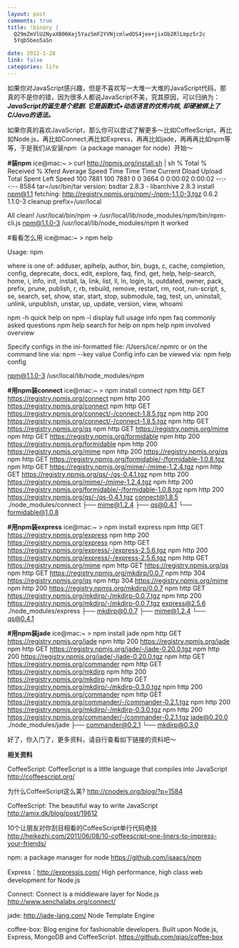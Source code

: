 ```yaml
--- 
layout: post
comments: true
title: !binary |
  Q29mZmVlU2NyaXB06Kej5YazSmF2YVNjcmlwdOS4jee+jixOb2RlLmpz5r2c
  5Yqb5beo5aSn

date: 2012-1-28
link: false
categories: life
---
```

如果你对JavaScript感兴趣，但是不喜欢写一大堆一大堆的JavaScript代码，那真的不是你的错，因为很多人都说JavaScript不美，究其原因，可以归纳为：<strong><em>JavaScript的诞生是个悲剧. 它是函数式+动态语言的优秀内核, 却硬被绑上了C/Java的语法。</em></strong>

如果你真的喜欢JavaScript，那么你可以尝试了解更多～比如CoffeeScript，再比如Node.js，再比如Connect,再比如Express，再再比如jade，再再再比如npm等等，于是我们从安装npm（a package manager for node）开始～

<strong>#装npm</strong>
ice@mac:~ > curl http://npmjs.org/install.sh | sh
  % Total    % Received % Xferd  Average Speed   Time    Time     Time  Current
                                 Dload  Upload   Total   Spent    Left  Speed
100  7881  100  7881    0     0   3664      0  0:00:02  0:00:02 --:--:--  8584
tar=/usr/bin/tar
version:
bsdtar 2.8.3 - libarchive 2.8.3
install npm@1.1
fetching: http://registry.npmjs.org/npm/-/npm-1.1.0-3.tgz
0.6.2
1.1.0-3
cleanup prefix=/usr/local

All clean!
/usr/local/bin/npm -> /usr/local/lib/node_modules/npm/bin/npm-cli.js
npm@1.1.0-3 /usr/local/lib/node_modules/npm
It worked
<!--more-->
#看看怎么用
ice@mac:~ > npm help

Usage: npm <command>

where <command> is one of:
    adduser, apihelp, author, bin, bugs, c, cache, completion,
    config, deprecate, docs, edit, explore, faq, find, get,
    help, help-search, home, i, info, init, install, la, link,
    list, ll, ln, login, ls, outdated, owner, pack, prefix,
    prune, publish, r, rb, rebuild, remove, restart, rm, root,
    run-script, s, se, search, set, show, star, start, stop,
    submodule, tag, test, un, uninstall, unlink, unpublish,
    unstar, up, update, version, view, whoami

npm <cmd> -h     quick help on <cmd>
npm -l           display full usage info
npm faq          commonly asked questions
npm help <term>  search for help on <term>
npm help npm     involved overview

Specify configs in the ini-formatted file:
    /Users/ice/.npmrc
or on the command line via: npm <command> --key value
Config info can be viewed via: npm help config

npm@1.1.0-3 /usr/local/lib/node_modules/npm

<strong>#用npm装connect</strong>
ice@mac:~ > npm install connect
npm http GET https://registry.npmjs.org/connect
npm http 200 https://registry.npmjs.org/connect
npm http GET https://registry.npmjs.org/connect/-/connect-1.8.5.tgz
npm http 200 https://registry.npmjs.org/connect/-/connect-1.8.5.tgz
npm http GET https://registry.npmjs.org/qs
npm http GET https://registry.npmjs.org/mime
npm http GET https://registry.npmjs.org/formidable
npm http 200 https://registry.npmjs.org/formidable
npm http 200 https://registry.npmjs.org/mime
npm http 200 https://registry.npmjs.org/qs
npm http GET https://registry.npmjs.org/formidable/-/formidable-1.0.8.tgz
npm http GET https://registry.npmjs.org/mime/-/mime-1.2.4.tgz
npm http GET https://registry.npmjs.org/qs/-/qs-0.4.1.tgz
npm http 200 https://registry.npmjs.org/mime/-/mime-1.2.4.tgz
npm http 200 https://registry.npmjs.org/formidable/-/formidable-1.0.8.tgz
npm http 200 https://registry.npmjs.org/qs/-/qs-0.4.1.tgz
connect@1.8.5 ./node_modules/connect 
├── mime@1.2.4
├── qs@0.4.1
└── formidable@1.0.8

<strong>#用npm装express</strong>
ice@mac:~ >  npm install express
npm http GET https://registry.npmjs.org/express
npm http 200 https://registry.npmjs.org/express
npm http GET https://registry.npmjs.org/express/-/express-2.5.6.tgz
npm http 200 https://registry.npmjs.org/express/-/express-2.5.6.tgz
npm http GET https://registry.npmjs.org/mime
npm http GET https://registry.npmjs.org/qs
npm http GET https://registry.npmjs.org/mkdirp/0.0.7
npm http 304 https://registry.npmjs.org/qs
npm http 304 https://registry.npmjs.org/mime
npm http 200 https://registry.npmjs.org/mkdirp/0.0.7
npm http GET https://registry.npmjs.org/mkdirp/-/mkdirp-0.0.7.tgz
npm http 200 https://registry.npmjs.org/mkdirp/-/mkdirp-0.0.7.tgz
express@2.5.6 ./node_modules/express 
├── mkdirp@0.0.7
├── mime@1.2.4
└── qs@0.4.1

<strong>#用npm装jade</strong>
ice@mac:~ > npm install jade
npm http GET https://registry.npmjs.org/jade
npm http 200 https://registry.npmjs.org/jade
npm http GET https://registry.npmjs.org/jade/-/jade-0.20.0.tgz
npm http 200 https://registry.npmjs.org/jade/-/jade-0.20.0.tgz
npm http GET https://registry.npmjs.org/commander
npm http GET https://registry.npmjs.org/mkdirp
npm http 200 https://registry.npmjs.org/mkdirp
npm http GET https://registry.npmjs.org/mkdirp/-/mkdirp-0.3.0.tgz
npm http 200 https://registry.npmjs.org/commander
npm http GET https://registry.npmjs.org/commander/-/commander-0.2.1.tgz
npm http 200 https://registry.npmjs.org/mkdirp/-/mkdirp-0.3.0.tgz
npm http 200 https://registry.npmjs.org/commander/-/commander-0.2.1.tgz
jade@0.20.0 ./node_modules/jade 
├── commander@0.2.1
└── mkdirp@0.3.0

好了，你入门了，更多资料，请自行查看如下链接的资料吧～

<strong>相关资料</strong>

CoffeeScript: CoffeeScript is a little language that compiles into JavaScript
http://coffeescript.org/

为什么CoffeeScript这么美?
http://cnodejs.org/blog/?p=1584

CoffeeScript: The beautiful way to write JavaScript
http://amix.dk/blog/post/19612

10个让朋友对你刮目相看的CoffeeScript单行代码绝技
http://heikezhi.com/2011/06/08/10-coffeescript-one-liners-to-impress-your-friends/

npm: a package manager for node
https://github.com/isaacs/npm

Express：http://expressjs.com/
High performance, high class web development for Node.js

Connect: Connect is a middleware layer for Node.js
http://www.senchalabs.org/connect/

jade: http://jade-lang.com/
Node Template Engine

coffee-box: Blog engine for fashionable developers. Built upon Node.js, Express, MongoDB and CoffeeScript.
https://github.com/qiao/coffee-box
